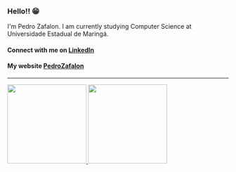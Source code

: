 ### Hello!! 😁

I'm Pedro Zafalon. I am currently studying Computer Science at Universidade Estadual de Maringá.

#### Connect with me on [LinkedIn][linkedin]
#### My website [PedroZafalon][PedroZafalon]
---
<div>
  <a href="https://github.com/ranofrolds">
      <img height="180em" src="https://github-readme-stats.vercel.app/api?username=ranofrolds&show_icons=true&theme=tokyonight&include_all_commits=true&count_private=true"/>
  <img height="180em" src="https://github-readme-stats.vercel.app/api/top-langs/?username=ranofrolds&layout=compact&langs_count=7&theme=tokyonight"/>
</div>


[linkedin]: https://www.linkedin.com/in/pedro-zafalon/
[PedroZafalon]:https://pedrozafalon.com.br
